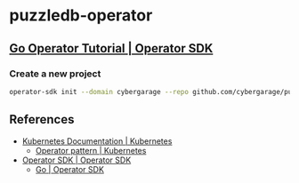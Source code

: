 # puzzledb-operator

## [Go Operator Tutorial | Operator SDK](https://sdk.operatorframework.io/docs/building-operators/golang/tutorial/)

### Create a new project

```sh
operator-sdk init --domain cybergarage --repo github.com/cybergarage/puzzledb-operator
```

## References

- [Kubernetes Documentation | Kubernetes](https://kubernetes.io/ja/docs/home/)
  - [Operator pattern | Kubernetes](https://kubernetes.io/ja/docs/concepts/extend-kubernetes/operator/)
- [Operator SDK | Operator SDK](https://sdk.operatorframework.io/)
  - [Go | Operator SDK](https://sdk.operatorframework.io/docs/building-operators/golang/)